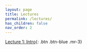```yaml
---
layout: page
title: Lectures
permalink: /lectures/
has_children: false
nav_order: 2
---
```


[Lecture 1: Intro](https://github.com/bayreuth-politics/CI22/raw/gh-pages/docs/lectures/Data_Analysis_in_R_Bayreuth_22_Week1.pdf){: .btn .btn-blue .mr-3}
